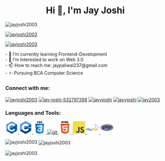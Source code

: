 <h1 align="center">Hi 👋, I'm Jay Joshi</h1>
<p align="left"> <img src="https://komarev.com/ghpvc/?username=jayjoshi2003&label=Profile%20views&color=0e75b6&style=flat" alt="jayjoshi2003" /> </p>

<p align="left"> <a href="https://github.com/ryo-ma/github-profile-trophy"><img src="https://github-profile-trophy.vercel.app/?username=jayjoshi2003" alt="jayjoshi2003" /></a> </p>

<p align="left"> <a href="https://twitter.com/jayjoshi2003" target="blank"><img src="https://img.shields.io/twitter/follow/jayjoshi2003?logo=twitter&style=for-the-badge" alt="jayjoshi2003" /></a> </p>
- 🔭 I’m currently learning Frontend-Development
<br>
- 🌱 I’m Interested to work on Web 3.0
<br>
- 📫 How to reach me: jaypaliwal237@gmail.com
<br>
- ⚡: Pursuing BCA Computer Science

<h3 align="left">Connect with me:</h3>
<p align="left">
<a href="https://twitter.com/jayjoshi2003" target="blank"><img align="center" src="https://raw.githubusercontent.com/rahuldkjain/github-profile-readme-generator/master/src/images/icons/Social/twitter.svg" alt="jayjoshi2003" height="30" width="40" /></a>
<a href="https://linkedin.com/in/jay-joshi-532797268" target="blank"><img align="center" src="https://raw.githubusercontent.com/rahuldkjain/github-profile-readme-generator/master/src/images/icons/Social/linked-in-alt.svg" alt="jay-joshi-532797268" height="30" width="40" /></a>
<a href="https://www.leetcode.com/jayyjoshi" target="blank"><img align="center" src="https://raw.githubusercontent.com/rahuldkjain/github-profile-readme-generator/master/src/images/icons/Social/leet-code.svg" alt="jayyjoshi" height="30" width="40" /></a>
<a href="https://www.hackerearth.com/jayyjoshi" target="blank"><img align="center" src="https://raw.githubusercontent.com/rahuldkjain/github-profile-readme-generator/master/src/images/icons/Social/hackerearth.svg" alt="jayyjoshi" height="30" width="40" /></a>
<a href="https://auth.geeksforgeeks.org/user/jay2003" target="blank"><img align="center" src="https://raw.githubusercontent.com/rahuldkjain/github-profile-readme-generator/master/src/images/icons/Social/geeks-for-geeks.svg" alt="jay2003" height="30" width="40" /></a>
</p>

<h3 align="left">Languages and Tools:</h3>
<p align="left"> <a href="https://www.cprogramming.com/" target="_blank" rel="noreferrer"> <img src="https://raw.githubusercontent.com/devicons/devicon/master/icons/c/c-original.svg" alt="c" width="40" height="40"/> </a> <a href="https://www.w3schools.com/cpp/" target="_blank" rel="noreferrer"> <img src="https://raw.githubusercontent.com/devicons/devicon/master/icons/cplusplus/cplusplus-original.svg" alt="cplusplus" width="40" height="40"/> </a> <a href="https://www.w3schools.com/css/" target="_blank" rel="noreferrer"> <img src="https://raw.githubusercontent.com/devicons/devicon/master/icons/css3/css3-original-wordmark.svg" alt="css3" width="40" height="40"/> </a> <a href="https://git-scm.com/" target="_blank" rel="noreferrer"> <img src="https://www.vectorlogo.zone/logos/git-scm/git-scm-icon.svg" alt="git" width="40" height="40"/> </a> <a href="https://www.w3.org/html/" target="_blank" rel="noreferrer"> <img src="https://raw.githubusercontent.com/devicons/devicon/master/icons/html5/html5-original-wordmark.svg" alt="html5" width="40" height="40"/> </a> <a href="https://developer.mozilla.org/en-US/docs/Web/JavaScript" target="_blank" rel="noreferrer"> <img src="https://raw.githubusercontent.com/devicons/devicon/master/icons/javascript/javascript-original.svg" alt="javascript" width="40" height="40"/> </a> <a href="https://www.mysql.com/" target="_blank" rel="noreferrer"> <img src="https://raw.githubusercontent.com/devicons/devicon/master/icons/mysql/mysql-original-wordmark.svg" alt="mysql" width="40" height="40"/> </a> <a href="https://www.php.net" target="_blank" rel="noreferrer"> <img src="https://raw.githubusercontent.com/devicons/devicon/master/icons/php/php-original.svg" alt="php" width="40" height="40"/> </a> </p>

<p><img align="left" src="https://github-readme-stats.vercel.app/api/top-langs?username=jayjoshi2003&show_icons=true&locale=en&layout=compact" alt="jayjoshi2003" /></p>

<p>&nbsp;<img align="center" src="https://github-readme-stats.vercel.app/api?username=jayjoshi2003&show_icons=true&locale=en" alt="jayjoshi2003" /></p>

<p><img align="center" src="https://github-readme-streak-stats.herokuapp.com/?user=jayjoshi2003&" alt="jayjoshi2003" /></p>
